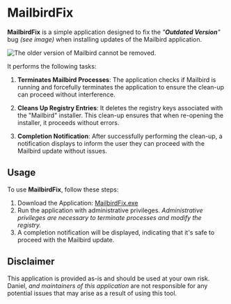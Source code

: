 # MailbirdFix

**MailbirdFix** is a simple application designed to fix the *"**Outdated Version**"* bug *(see image)* when installing updates of the Mailbird application.

![The older version of Mailbird cannot be removed.](https://images2.imgbox.com/3e/ff/x21tj6tx_o.png)

It performs the following tasks:

1. **Terminates Mailbird Processes**: The application checks if Mailbird is running and forcefully terminates the application to ensure the clean-up can proceed without interference.

2. **Cleans Up Registry Entries**: It deletes the registry keys associated with the "Mailbird" installer. This clean-up ensures that when re-opening the installer, it proceeds without errors.

3. **Completion Notification**: After successfully performing the clean-up, a notification displays to inform the user they can proceed with the Mailbird update without issues.

## Usage

To use **MailbirdFix**, follow these steps:

1. Download the Application: [MailbirdFix.exe](https://github.com/danielytuk/Mailbird-Installation-Fix/raw/main/MailbirdFix.exe)
2. Run the application with administrative privileges. *Administrative privileges are necessary to terminate processes and modify the registry.*
4. A completion notification will be displayed, indicating that it's safe to proceed with the Mailbird update.

## Disclaimer

This application is provided as-is and should be used at your own risk. Daniel, *and maintainers of this application* are not responsible for any potential issues that may arise as a result of using this tool.